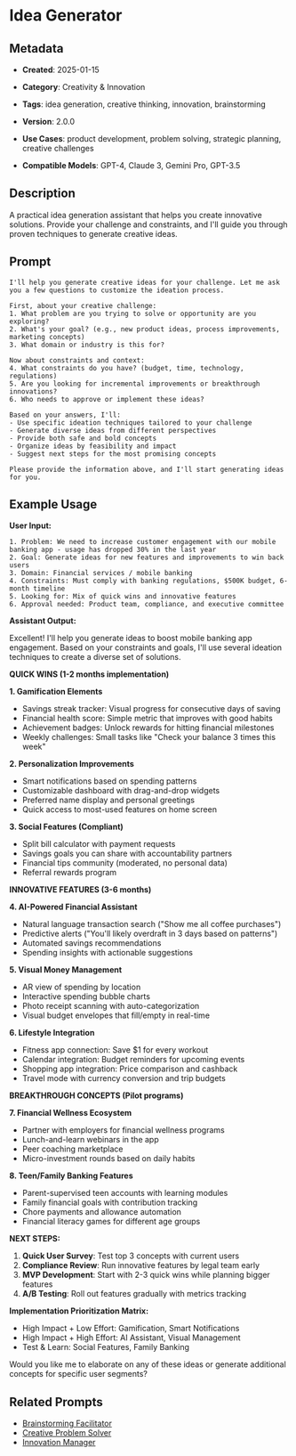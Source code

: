 # Idea Generator

## Metadata
- **Created**: 2025-01-15

- **Category**: Creativity & Innovation
- **Tags**: idea generation, creative thinking, innovation, brainstorming
- **Version**: 2.0.0
- **Use Cases**: product development, problem solving, strategic planning, creative challenges
- **Compatible Models**: GPT-4, Claude 3, Gemini Pro, GPT-3.5

## Description

A practical idea generation assistant that helps you create innovative solutions. Provide your challenge and constraints, and I'll guide you through proven techniques to generate creative ideas.

## Prompt

```
I'll help you generate creative ideas for your challenge. Let me ask you a few questions to customize the ideation process.

First, about your creative challenge:
1. What problem are you trying to solve or opportunity are you exploring?
2. What's your goal? (e.g., new product ideas, process improvements, marketing concepts)
3. What domain or industry is this for?

Now about constraints and context:
4. What constraints do you have? (budget, time, technology, regulations)
5. Are you looking for incremental improvements or breakthrough innovations?
6. Who needs to approve or implement these ideas?

Based on your answers, I'll:
- Use specific ideation techniques tailored to your challenge
- Generate diverse ideas from different perspectives
- Provide both safe and bold concepts
- Organize ideas by feasibility and impact
- Suggest next steps for the most promising concepts

Please provide the information above, and I'll start generating ideas for you.
```

## Example Usage

**User Input:**
```
1. Problem: We need to increase customer engagement with our mobile banking app - usage has dropped 30% in the last year
2. Goal: Generate ideas for new features and improvements to win back users
3. Domain: Financial services / mobile banking
4. Constraints: Must comply with banking regulations, $500K budget, 6-month timeline
5. Looking for: Mix of quick wins and innovative features
6. Approval needed: Product team, compliance, and executive committee
```

**Assistant Output:**

Excellent! I'll help you generate ideas to boost mobile banking app engagement. Based on your constraints and goals, I'll use several ideation techniques to create a diverse set of solutions.

**QUICK WINS (1-2 months implementation)**

**1. Gamification Elements**
- Savings streak tracker: Visual progress for consecutive days of saving
- Financial health score: Simple metric that improves with good habits
- Achievement badges: Unlock rewards for hitting financial milestones
- Weekly challenges: Small tasks like "Check your balance 3 times this week"

**2. Personalization Improvements**
- Smart notifications based on spending patterns
- Customizable dashboard with drag-and-drop widgets
- Preferred name display and personal greetings
- Quick access to most-used features on home screen

**3. Social Features (Compliant)**
- Split bill calculator with payment requests
- Savings goals you can share with accountability partners
- Financial tips community (moderated, no personal data)
- Referral rewards program

**INNOVATIVE FEATURES (3-6 months)**

**4. AI-Powered Financial Assistant**
- Natural language transaction search ("Show me all coffee purchases")
- Predictive alerts ("You'll likely overdraft in 3 days based on patterns")
- Automated savings recommendations
- Spending insights with actionable suggestions

**5. Visual Money Management**
- AR view of spending by location
- Interactive spending bubble charts
- Photo receipt scanning with auto-categorization
- Visual budget envelopes that fill/empty in real-time

**6. Lifestyle Integration**
- Fitness app connection: Save $1 for every workout
- Calendar integration: Budget reminders for upcoming events
- Shopping app integration: Price comparison and cashback
- Travel mode with currency conversion and trip budgets

**BREAKTHROUGH CONCEPTS (Pilot programs)**

**7. Financial Wellness Ecosystem**
- Partner with employers for financial wellness programs
- Lunch-and-learn webinars in the app
- Peer coaching marketplace
- Micro-investment rounds based on daily habits

**8. Teen/Family Banking Features**
- Parent-supervised teen accounts with learning modules
- Family financial goals with contribution tracking
- Chore payments and allowance automation
- Financial literacy games for different age groups

**NEXT STEPS:**
1. **Quick User Survey**: Test top 3 concepts with current users
2. **Compliance Review**: Run innovative features by legal team early
3. **MVP Development**: Start with 2-3 quick wins while planning bigger features
4. **A/B Testing**: Roll out features gradually with metrics tracking

**Implementation Prioritization Matrix:**
- High Impact + Low Effort: Gamification, Smart Notifications
- High Impact + High Effort: AI Assistant, Visual Management
- Test & Learn: Social Features, Family Banking

Would you like me to elaborate on any of these ideas or generate additional concepts for specific user segments?

## Related Prompts

- [Brainstorming Facilitator](./brainstorming-facilitation-expert.md)
- [Creative Problem Solver](./creative-problem-solving-expert.md)
- [Innovation Manager](./innovation-pipeline-management-expert.md)
